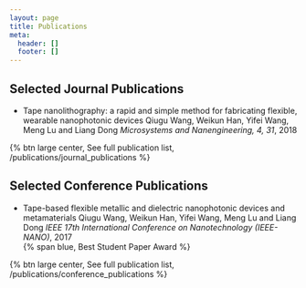 ```yaml
---
layout: page
title: Publications
meta:
  header: []
  footer: []
---
```


## Selected Journal Publications

* Tape nanolithography: a rapid and simple method for fabricating flexible, wearable nanophotonic devices
  Qiugu Wang, Weikun Han, Yifei Wang, Meng Lu and Liang Dong
  *Microsystems and Nanengineering, 4, 31*, 2018

{% btn large center, See full publication list, /publications/journal_publications %}

## Selected Conference Publications

* Tape-based flexible metallic and dielectric nanophotonic devices and metamaterials
  Qiugu Wang, Weikun Han, Yifei Wang, Meng Lu and Liang Dong
  *IEEE 17th International Conference on Nanotechnology (IEEE-NANO)*, 2017 <br>
  {% span blue, Best Student Paper Award %}

{% btn large center, See full publication list, /publications/conference_publications %}